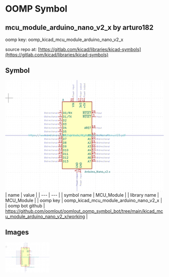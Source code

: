 # OOMP Symbol  
## mcu_module_arduino_nano_v2_x  by arturo182  
  
oomp key: oomp_kicad_mcu_module_arduino_nano_v2_x  
  
source repo at: [https://gitlab.com/kicad/libraries/kicad-symbols](https://gitlab.com/kicad/libraries/kicad-symbols)  
## Symbol  
  
[![working.png](working_600.png)](working.png)  
| name | value | 
| --- | --- | 
| symbol name | MCU_Module | 
| library name | MCU_Module | 
| oomp key | oomp_kicad_mcu_module_arduino_nano_v2_x | 
| oomp bot github | https://github.com/oomlout/oomlout_oomp_symbol_bot/tree/main/kicad_mcu_module_arduino_nano_v2_x/working | 
## Images  
  
[![working.png](working_140.png)](working.png)  
